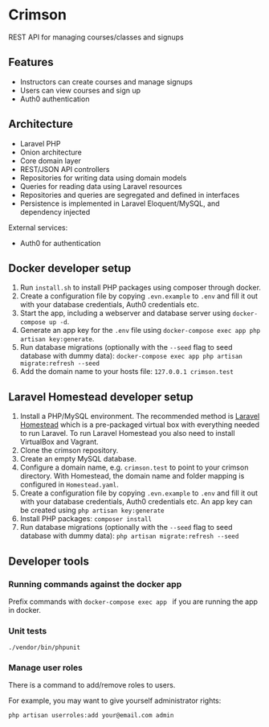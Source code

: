 # Crimson
REST API for managing courses/classes and signups

## Features

* Instructors can create courses and manage signups
* Users can view courses and sign up
* Auth0 authentication

## Architecture

* Laravel PHP
* Onion architecture
* Core domain layer
* REST/JSON API controllers
* Repositories for writing data using domain models
* Queries for reading data using Laravel resources
* Repositories and queries are segregated and defined in interfaces
* Persistence is implemented in Laravel Eloquent/MySQL, and dependency injected

External services:
* Auth0 for authentication

## Docker developer setup

1. Run `install.sh` to install PHP packages using composer through docker.
2. Create a configuration file by copying `.evn.example` to `.env` and fill it out with your database credentials, Auth0 credentials etc.
3. Start the app, including a webserver and database server using `docker-compose up -d`.
4. Generate an app key for the `.env` file using `docker-compose exec app php artisan key:generate`.
5. Run database migrations (optionally with the `--seed` flag to seed database with dummy data): `docker-compose exec app php artisan migrate:refresh --seed`
6. Add the domain name to your hosts file: `127.0.0.1 crimson.test`

## Laravel Homestead developer setup

1. Install a PHP/MySQL environment. The recommended method is [Laravel Homestead](https://laravel.com/docs/5.6/homestead) which is a pre-packaged virtual box with everything needed to run Laravel. To run Laravel Homestead you also need to install VirtualBox and Vagrant.
2. Clone the crimson repository.
3. Create an empty MySQL database.
4. Configure a domain name, e.g. `crimson.test` to point to your crimson directory. With Homestead, the domain name and folder mapping is configured in `Homestead.yaml`.
5. Create a configuration file by copying `.evn.example` to `.env` and fill it out with your database credentials, Auth0 credentials etc. An app key can be created using `php artisan key:generate`
6. Install PHP packages: `composer install`
7. Run database migrations (optionally with the `--seed` flag to seed database with dummy data): `php artisan migrate:refresh --seed`

## Developer tools

### Running commands against the docker app

Prefix commands with `docker-compose exec app ` if you are running the app in docker.

### Unit tests

```
./vendor/bin/phpunit
```

### Manage user roles

There is a command to add/remove roles to users.

For example, you may want to give yourself administrator rights:

```
php artisan userroles:add your@email.com admin
```